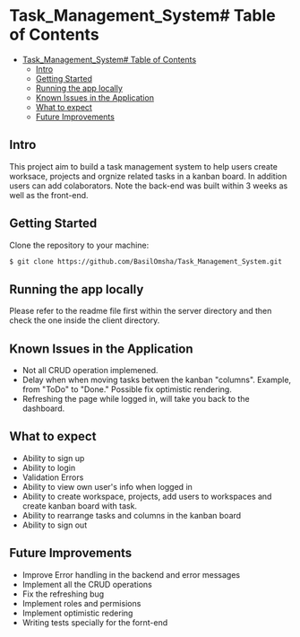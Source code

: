 # Task_Management_System# Table of Contents

- [Task\_Management\_System# Table of Contents](#task_management_system-table-of-contents)
  - [Intro](#intro)
  - [Getting Started](#getting-started)
  - [Running the app locally](#running-the-app-locally)
  - [Known Issues in the Application](#known-issues-in-the-application)
  - [What to expect](#what-to-expect)
  - [Future Improvements](#future-improvements)
  
## Intro
This project aim to build a task management system to help users create worksace, projects and orgnize related tasks in a kanban board. In addition users can add colaborators.
Note the back-end was built within 3 weeks as well as the front-end. 

## Getting Started

Clone the repository to your machine:

```sh
$ git clone https://github.com/BasilOmsha/Task_Management_System.git
```

## Running the app locally
Please refer to the readme file first within the server directory and then check the one inside the client directory.

## Known Issues in the Application
- Not all CRUD operation implemened.
- Delay when when moving tasks betwen the kanban "columns". Example, from "ToDo" to "Done." Possible fix optimistic rendering.
- Refreshing the page while logged in, will take you back to the dashboard.

## What to expect
- Ability to sign up
- Ability to login 
- Validation Errors
- Ability to view own user's info when logged in
- Ability to create workspace, projects, add users to workspaces and create kanban board with task.
- Ability to rearrange tasks and columns in the kanban board
- Ability to sign out

## Future Improvements
- Improve Error handling in the backend and error messages
- Implement all the CRUD operations
- Fix the refreshing bug
- Implement roles and permisions
- Implement optimistic redering
- Writing tests specially for the fornt-end
